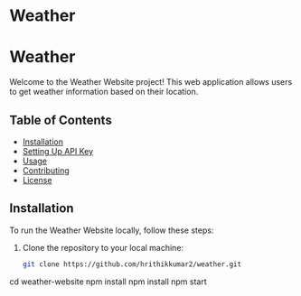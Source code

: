 # Weather
# Weather

Welcome to the Weather Website project! This web application allows users to get weather information based on their location.

## Table of Contents

- [Installation](#installation)
- [Setting Up API Key](#setting-up-api-key)
- [Usage](#usage)
- [Contributing](#contributing)
- [License](#license)

## Installation

To run the Weather Website locally, follow these steps:

1. Clone the repository to your local machine:
   ```bash
   git clone https://github.com/hrithikkumar2/weather.git
   
cd weather-website
npm install
npm install
npm start
 
